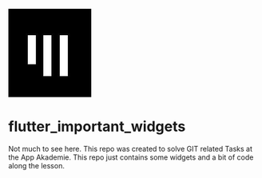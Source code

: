 ![Logo App Akademie](app_akademie_logo.png)




# flutter_important_widgets


Not much to see here. This repo was created to solve GIT related Tasks at the App Akademie. This repo just contains some widgets and a bit of code along the lesson. 
